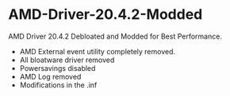 # AMD-Driver-20.4.2-Modded
AMD Driver 20.4.2 Debloated and Modded for Best Performance.

- AMD External event utility completely removed.
- All bloatware driver removed
- Powersavings disabled
- AMD Log removed
- Modifications in the .inf
